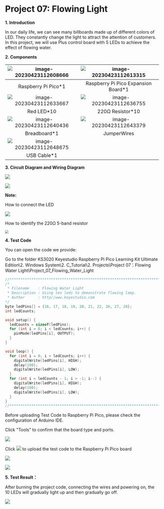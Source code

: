 # Project 07: Flowing Light

**1. Introduction**

In our daily life, we can see many billboards made up of different colors of LED. They constantly change the light to attract the attention of customers. In this project, we will use Plus control board with 5 LEDs to achieve the effect of flowing water.



**2. Components**

| ![image-20230423112608666](media/image-20230423112608666.png) | ![image-20230423112613315](media/image-20230423112613315.png) |
| :----------------------------------------------------------: | :----------------------------------------------------------: |
|                     Raspberry Pi Pico*1                      |             Raspberry Pi Pico Expansion Board*1              |
| ![image-20230423112633667](media/image-20230423112633667.png) | ![image-20230423112636755](media/image-20230423112636755.png) |
|                          Red LED*10                          |                       220Ω Resistor*10                       |
| ![image-20230423112640436](media/image-20230423112640436.png) | ![image-20230423112643379](media/image-20230423112643379.png) |
|                         Breadboard*1                         |                         JumperWires                          |
| ![image-20230423112648675](media/image-20230423112648675.png) |                                                              |
|                         USB Cable*1                          |                                                              |



**3. Circuit Diagram and Wiring Diagram**

![](/media/e6f92039d131685369db2d1ac2c30267.png)

![](/media/fc6e73a6664012c9a33262b50d6e256f.png)

**Note:**

How to connect the LED

![](/media/42ff6f405dfa128593827de5aa03e94b.png)

How to identify the 220Ω 5-band resistor

<img src="/media/55c0199544e9819328f6d5778f10d7d0.png" style="zoom:67%;" />

**4. Test Code**

You can open the code we provide:

Go to the folder KS3020 Keyestudio Raspberry Pi Pico Learning Kit Ultimate Edition\\2. Windows System\\2. C\_Tutorial\\2. Projects\\Project 07：Flowing Water Light\\Project\_07\_Flowing\_Water\_Light

```c
//**********************************************************************
/* 
 * Filename    : Flowing Water Light
 * Description : Using ten leds to demonstrate flowing lamp.
 * Auther      : http//www.keyestudio.com
*/
byte ledPins[] = {16, 17, 18, 19, 20, 21, 22, 26, 27, 28};
int ledCounts;

void setup() {
  ledCounts = sizeof(ledPins);
  for (int i = 0; i < ledCounts; i++) {
    pinMode(ledPins[i], OUTPUT);
  }
}

void loop() {
  for (int i = 0; i < ledCounts; i++) {
    digitalWrite(ledPins[i], HIGH);
    delay(100);
    digitalWrite(ledPins[i], LOW);
  }
  for (int i = ledCounts - 1; i > -1; i--) {
    digitalWrite(ledPins[i], HIGH);
    delay(100);
    digitalWrite(ledPins[i], LOW);
  }
}
//**********************************************************************
```


Before uploading Test Code to Raspberry Pi Pico, please check the configuration of Arduino IDE.

Click "Tools" to confirm that the board type and ports.

![](/media/23c49983c355f1785cc22e197493f40d.png)

Click ![](/media/b0d41283bf5ae66d2d5ab45db15331ba.png) to upload the test code to the Raspberry Pi Pico board

![](/media/1127ab32e3472f3aa31842f80c15750c.png)

![](/media/66f2ab42322fb7b16c0e5821352e94ca.png)

**5. Test Result：**

After burning the project code, connecting the wires and powering on, the 10 LEDs will gradually light up and then gradually go off.

![](/media/912e2c3f88b522b89b9935548bae3bd9.png)
